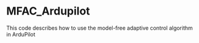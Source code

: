 # MFAC_Ardupilot
This code describes how to use the model-free adaptive control algorithm in ArduPilot
